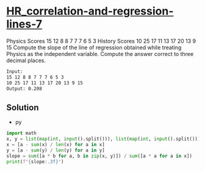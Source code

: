# [HR_correlation-and-regression-lines-7](https://www.hackerrank.com/challenges/correlation-and-regression-lines-7)

Physics Scores  15  12  8   8   7   7   7   6   5   3
History Scores  10  25  17  11  13  17  20  13  9   15
Compute the slope of the line of regression obtained while treating Physics as the independent variable. Compute the answer correct to three decimal places.

```txt
Input:
15 12 8 8 7 7 7 6 5 3
10 25 17 11 13 17 20 13 9 15
Output: 0.208
```

## Solution

* py

```py
import math
x, y = list(map(int, input().split())), list(map(int, input().split()))
x = [a - sum(x) / len(x) for a in x]
y = [a - sum(y) / len(y) for a in y]
slope = sum([a * b for a, b in zip(x, y)]) / sum([a * a for a in x])
print(f"{slope:.3f}")
```
